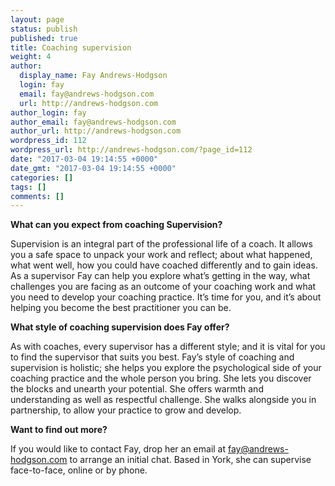 ```yaml
---
layout: page
status: publish
published: true
title: Coaching supervision
weight: 4
author:
  display_name: Fay Andrews-Hodgson
  login: fay
  email: fay@andrews-hodgson.com
  url: http://andrews-hodgson.com
author_login: fay
author_email: fay@andrews-hodgson.com
author_url: http://andrews-hodgson.com
wordpress_id: 112
wordpress_url: http://andrews-hodgson.com/?page_id=112
date: "2017-03-04 19:14:55 +0000"
date_gmt: "2017-03-04 19:14:55 +0000"
categories: []
tags: []
comments: []
---
```


<p><strong>What can you expect from coaching Supervision?</strong></p>
<p>Supervision is an integral part of the professional life of a coach.  It allows you a safe space to unpack your work and reflect; about what happened, what went well, how you could have coached differently and to gain ideas.  As a supervisor Fay can help you explore what’s getting in the way, what challenges you are facing as an outcome of your coaching work and what you need to develop your coaching practice.  It’s time for you, and it’s about helping you become the best practitioner you can be.</p>
<p><strong>What style of coaching supervision does Fay offer?</strong></p>
<p>As with coaches, every supervisor has a different style; and it is vital for you to find the supervisor that suits you best.  Fay’s style of coaching and supervision is holistic; she helps you explore the psychological side of your coaching practice and the whole person you bring. She lets you discover the blocks and unearth your potential. She offers warmth and understanding as well as respectful challenge.  She walks alongside you in partnership, to allow your practice to grow and develop.</p>
<p><strong> </strong><strong>Want to find out more?</strong></p>
<p>If you would like to contact Fay, drop her an email at <a href="mailto:fay@andrews-hodgson.com">fay@andrews-hodgson.com</a> to arrange an initial chat.  Based in York, she can supervise face-to-face, online or by phone.</p>
